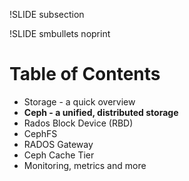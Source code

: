 !SLIDE subsection

!SLIDE smbullets noprint
# Table of Contents

*  Storage - a quick overview
*  __Ceph - a unified, distributed storage__
*  Rados Block Device (RBD)
*  CephFS
*  RADOS Gateway
*  Ceph Cache Tier
*  Monitoring, metrics and more

